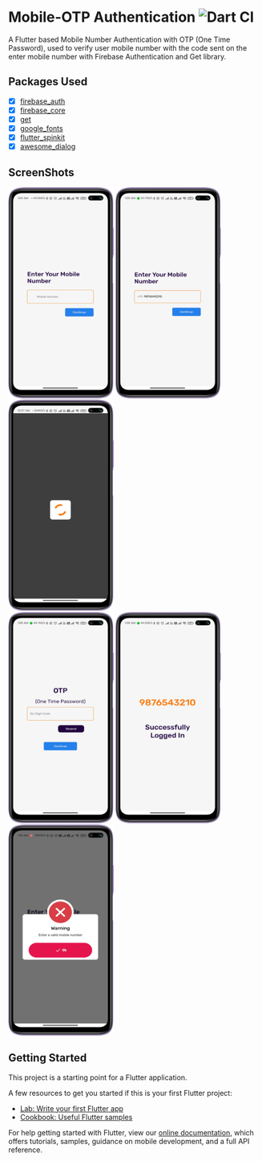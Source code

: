 # Mobile-OTP Authentication ![Dart CI](https://github.com/TheAlphamerc/flutter_news_app/workflows/Dart%20CI/badge.svg)

A Flutter based Mobile Number Authentication with OTP (One Time Password), used to verify user mobile number with the code sent on the enter mobile number with Firebase Authentication and Get library.

## Packages Used
- [x] [firebase_auth](https://pub.dev/packages/firebase_auth)
- [x] [firebase_core](https://pub.dev/packages/firebase_core)
- [x] [get](https://pub.dev/packages/get)
- [x] [google_fonts](https://pub.dev/packages/google_fonts)
- [x] [flutter_spinkit](https://pub.dev/packages/flutter_spinkit)
- [x] [awesome_dialog](https://pub.dev/packages/awesome_dialog)

## ScreenShots

<img src="screenshot/Screenshot_1.png" width=210px height=420px>     <img src="screenshot/Screenshot_2.png" width=210px height=420px>     <img src="screenshot/Screenshot_3.png" width=210px height=420px> <br>
 <img src="screenshot/Screenshot_4.png" width=210px height=420px>     <img src="screenshot/Screenshot_5.png" width=210px height=420px>     <img src="screenshot/Screenshot_6.png" width=210px height=420px>

## Getting Started

This project is a starting point for a Flutter application.

A few resources to get you started if this is your first Flutter project:

- [Lab: Write your first Flutter app](https://flutter.dev/docs/get-started/codelab)
- [Cookbook: Useful Flutter samples](https://flutter.dev/docs/cookbook)

For help getting started with Flutter, view our
[online documentation](https://flutter.dev/docs), which offers tutorials,
samples, guidance on mobile development, and a full API reference.
